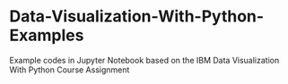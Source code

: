 # Data-Visualization-With-Python-Examples
Example codes in Jupyter Notebook based on the IBM Data Visualization With Python Course Assignment
